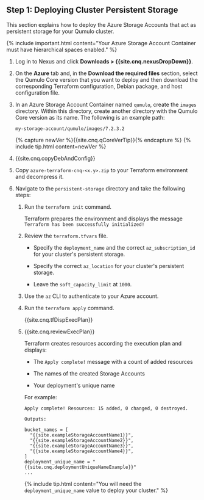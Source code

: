 <a id="deploy-persistent-storage"></a>
## Step 1: Deploying Cluster Persistent Storage
This section explains how to deploy the Azure Storage Accounts that act as persistent storage for your Qumulo cluster.

{% include important.html content="Your Azure Storage Account Container must have hierarchical spaces enabled." %}

1. Log in to Nexus and click **Downloads > {{site.cnq.nexusDropDown}}**.

1. On the **Azure** tab and, in the **Download the required files** section, select the Qumulo Core version that you want to deploy and then download the corresponding Terraform configuration, Debian package, and host configuration file.

1. In an Azure Storage Account Container named `qumulo`, create the `images` directory. Within this directory, create another directory with the Qumulo Core version as its name. The following is an example path:

   ```
   my-storage-account/qumulo/images/7.2.3.2
   ```

   {% capture newVer %}{{site.cnq.qCoreVerTip}}{% endcapture %}
   {% include tip.html content=newVer %}

1. {{site.cnq.copyDebAndConfig}}

1. Copy `azure-terraform-cnq-<x.y>.zip` to your Terraform environment and decompress it.

1. Navigate to the `persistent-storage` directory and take the following steps:

   1. Run the `terraform init` command.

      Terraform prepares the environment and displays the message `Terraform has been successfully initialized!`

   1. Review the `terraform.tfvars` file.

      * Specify the `deployment_name` and the correct `az_subscription_id` for your cluster's persistent storage.

      * Specify the correct `az_location` for your cluster's persistent storage.

      * Leave the `soft_capacity_limit` at `1000`.

   1. Use the `az` CLI to authenticate to your Azure account.

   1. Run the `terraform apply` command.
  
      {{site.cnq.tfDispExecPlan}}

   1. {{site.cnq.reviewExecPlan}}

      Terraform creates resources according the execution plan and displays:

      * The `Apply complete!` message with a count of added resources

      * The names of the created Storage Accounts

      * Your deployment's unique name

      For example:

      ```
      Apply complete! Resources: 15 added, 0 changed, 0 destroyed.

      Outputs:

      bucket_names = [
        "{{site.exampleStorageAccountName1}}",
        "{{site.exampleStorageAccountName2}}",
        "{{site.exampleStorageAccountName3}}",
        "{{site.exampleStorageAccountName4}}",
      ]
      deployment_unique_name = "{{site.cnq.deploymentUniqueNameExample}}"
      ...
      ```

      {% include tip.html content="You will need the `deployment_unique_name` value to deploy your cluster." %}
